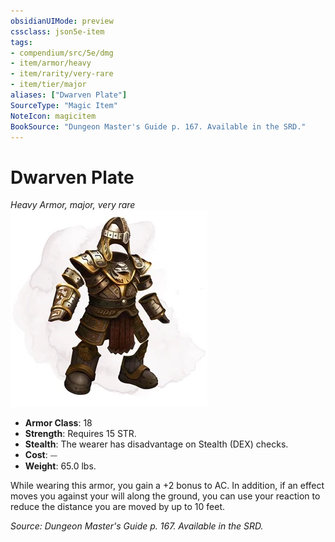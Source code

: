 ```yaml
---
obsidianUIMode: preview
cssclass: json5e-item
tags:
- compendium/src/5e/dmg
- item/armor/heavy
- item/rarity/very-rare
- item/tier/major
aliases: ["Dwarven Plate"]
SourceType: "Magic Item"
NoteIcon: magicitem
BookSource: "Dungeon Master's Guide p. 167. Available in the SRD."
---
```

# Dwarven Plate
*Heavy Armor, major, very rare*  
![](https://raw.githubusercontent.com/5etools-mirror-2/5etools-img/main/items/DMG/Dwarven%20Plate.webp#right)  

- **Armor Class**: 18
- **Strength**: Requires 15 STR.
- **Stealth**: The wearer has disadvantage on Stealth (DEX) checks.
- **Cost**: ⏤
- **Weight**: 65.0 lbs.

While wearing this armor, you gain a +2 bonus to AC. In addition, if an effect moves you against your will along the ground, you can use your reaction to reduce the distance you are moved by up to 10 feet.

*Source: Dungeon Master's Guide p. 167. Available in the SRD.*